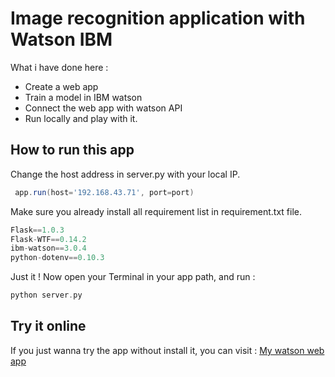 # Image recognition application with Watson IBM

What i have done here :

- Create a web app
- Train a model in IBM watson
- Connect the web app with watson API
- Run locally and play with it.

## How to run this app

Change the host address in server.py with your local IP.

```groovy
 app.run(host='192.168.43.71', port=port)
```

Make sure you already install all requirement list in requirement.txt file.

```groovy
Flask==1.0.3
Flask-WTF==0.14.2
ibm-watson==3.0.4
python-dotenv==0.10.3
```

Just it ! Now open your Terminal in your app path, and run :

```groovy
python server.py
```

## Try it online

If you just wanna try the app without install it, you can visit : [My watson web app](https://bona-wibowo-computer-vision-app.mybluemix.net/)
